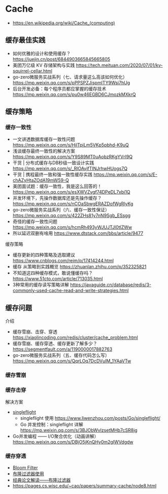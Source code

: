 # Cache
- https://en.wikipedia.org/wiki/Cache_(computing)


## 缓存最佳实践
- 如何优雅的设计和使用缓存？https://juejin.cn/post/6844903665845665805
- 美团万亿级 KV 存储架构与实践 https://tech.meituan.com/2020/07/01/kv-squirrel-cellar.html
- go-zero微服务实战系列（七、请求量这么高该如何优化）https://mp.weixin.qq.com/s/pPPSPZJispmITY9Wsi7hUg
- 后台开发必备：每个程序员都应掌握的缓存技术 https://mp.weixin.qq.com/s/pu0w46EGBD6CJmozkMXkrQ


## 缓存策略
### 缓存一致性
- 一文讲透数据库缓存一致性问题 https://mp.weixin.qq.com/s/HilTpiLm5VKp5pbhd-K9uQ
- 浅谈缓存最终一致性的解决方案 https://mp.weixin.qq.com/s/Y9S89MT0uAobzRKgYVrI9Q
- 干货 | 分布式缓存与DB秒级一致设计实践 https://mp.weixin.qq.com/s/_RlOAvjfTINJrhwHUogs7Q
- 干货 | 携程最终一致和强一致性缓存实践 https://mp.weixin.qq.com/s/E-chAZyHtaZOdA19mW59-Q
- 美团面试题：缓存一致性，我是这么回答的！https://mp.weixin.qq.com/s/esXWVZvgf74DPeDL7xbi1Q
- 并发环境下，先操作数据库还是先操作缓存？https://mp.weixin.qq.com/s/nCOaSbwgERAZDofWgRlyKg
- go-zero微服务实战系列（六、缓存一致性保证）https://mp.weixin.qq.com/s/422ZHs81y7nN9Sgb_ESsgg
- 奇怪的缓存一致性问题 https://mp.weixin.qq.com/s/hcmRh493yWJUJTJl0tlZWw
- 所以延迟双删有啥用 https://www.dtstack.com/bbs/article/9477

缓存策略
- 缓存更新的四种策略及选取建议 https://www.cnblogs.com/reim/p/17414244.html
- 缓存 从策略到实践概览 https://zhuanlan.zhihu.com/p/352325821
- 不知道这四种缓存模式，敢说懂缓存吗？https://www.51cto.com/article/713035.html
- 3种常用的缓存读写策略详解 https://javaguide.cn/database/redis/3-commonly-used-cache-read-and-write-strategies.html


## 缓存问题
介绍
- 缓存雪崩、击穿、穿透 https://xiaolincoding.com/redis/cluster/cache_problem.html
- 缓存雪崩、缓存穿透、缓存更新了解多少？https://segmentfault.com/a/1190000017882763
- go-zero微服务实战系列（五、缓存代码怎么写）https://mp.weixin.qq.com/s/QqrLOq7DcDVuIM_1YAaVTw

### 缓存雪崩

### 缓存击穿
解决方案
- [singleflight](https://pkg.go.dev/golang.org/x/sync/singleflight)
  - singleflight 使用 https://www.liwenzhou.com/posts/Go/singleflight/
  - Go 并发控制：singleflight 详解 https://mp.weixin.qq.com/s/3BJObWvlzsetMHb7cSR8jg
- Go并发编程 —— I/O聚合优化（动画讲解）https://mp.weixin.qq.com/s/DBjO5jKnQHy0m2gIWVdgdw

### 缓存穿透
- [Bloom Filter](https://zh.wikipedia.org/zh-hans/布隆过滤器)
- [布隆过滤器使用](https://juejin.cn/post/7038779056996745224)
- [经典论文解读——布隆过滤器](https://mp.weixin.qq.com/s/IWq0GHbHspAwIuQJ9epCMA)
- https://pages.cs.wisc.edu/~cao/papers/summary-cache/node8.html


